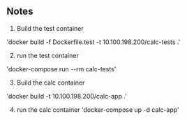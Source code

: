 ## Notes

1. Build the test container

  'docker build -f Dockerfile.test -t 10.100.198.200/calc-tests .'

2. run the test container

  'docker-compose run --rm calc-tests'

3. Build the calc container

  'docker build -t 10.100.198.200/calc-app .'

4. run the calc container
  'docker-compose up -d calc-app'
